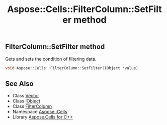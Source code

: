 ﻿---
title: Aspose::Cells::FilterColumn::SetFilter method
linktitle: SetFilter
second_title: Aspose.Cells for C++ API Reference
description: 'Aspose::Cells::FilterColumn::SetFilter method. Gets and sets the condition of filtering data in C++.'
type: docs
weight: 900
url: /cpp/aspose.cells/filtercolumn/setfilter/
---
## FilterColumn::SetFilter method


Gets and sets the condition of filtering data.

```cpp
void Aspose::Cells::FilterColumn::SetFilter(IObject *value)
```

## See Also

* Class [Vector](../../vector/)
* Class [IObject](../../iobject/)
* Class [FilterColumn](../)
* Namespace [Aspose::Cells](../../)
* Library [Aspose.Cells for C++](../../../)
